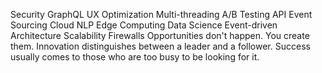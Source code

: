 Security GraphQL UX Optimization Multi-threading A/B Testing API Event Sourcing Cloud
NLP Edge Computing Data Science Event-driven Architecture Scalability Firewalls Opportunities don't happen. You create them. Innovation distinguishes between a leader and a follower. Success usually comes to those who are too busy to be looking for it.
